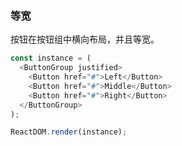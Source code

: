 ### 等宽

按钮在按钮组中横向布局，并且等宽。

<!--start-code-->
```js
const instance = (
  <ButtonGroup justified>
    <Button href="#">Left</Button>
    <Button href="#">Middle</Button>
    <Button href="#">Right</Button>
  </ButtonGroup>
);

ReactDOM.render(instance);
```
<!--end-code-->